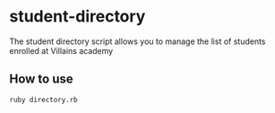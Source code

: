 # student-directory

The student directory script allows you to manage the list of students enrolled at Villains academy

## How to use ##

```shell
ruby directory.rb
```